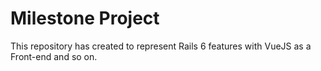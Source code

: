 # Milestone Project

This repository has created to represent Rails 6 features with VueJS as a Front-end and so on.
